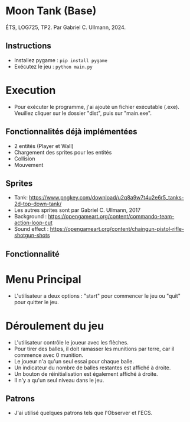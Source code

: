 # Moon Tank (Base)
ÉTS, LOG725, TP2. 
Par Gabriel C. Ullmann, 2024.

## Instructions
- Installez pygame : `pip install pygame`
- Exécutez le jeu : `python main.py`

# Execution
- Pour exécuter le programme, j'ai ajouté un fichier exécutable (.exe). Veuillez cliquer sur le dossier "dist", puis sur "main.exe".

## Fonctionnalités déjà implémentées
- 2 entités (Player et Wall)
- Chargement des sprites pour les entités
- Collision
- Mouvement

## Sprites
- Tank: https://www.pngkey.com/download/u2q8a9w7t4u2e6r5_tanks-2d-top-down-tank/
- Les autres sprites sont par Gabriel C. Ullmann, 2017
- Background : https://opengameart.org/content/commando-team-action-loop-cut
- Sound effect : https://opengameart.org/content/chaingun-pistol-rifle-shotgun-shots 

## Fonctionnalité
# Menu Principal
- L'utilisateur a deux options : "start" pour commencer le jeu ou "quit" pour quitter le jeu.

# Déroulement du jeu
- L'utilisateur contrôle le joueur avec les flèches.
- Pour tirer des balles, il doit ramasser les munitions par terre, car il commence avec 0 munition.
- Le joueur n'a qu'un seul essai pour chaque balle.
- Un indicateur du nombre de balles restantes est affiché à droite.
- Un bouton de réinitialisation est également affiché à droite.
- Il n'y a qu'un seul niveau dans le jeu.

## Patrons
- J'ai utilisé quelques patrons tels que l'Observer et l'ECS.
